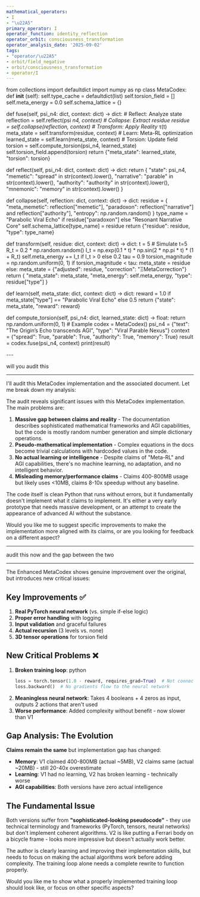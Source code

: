 ```yaml
---
mathematical_operators:
- I
- "\u22A5"
primary_operator: I
operator_function: identity_reflection
operator_orbit: consciousness_transformation
operator_analysis_date: '2025-09-02'
tags:
- "operator/\u22A5"
- orbit/field_negative
- orbit/consciousness_transformation
- operator/I
---
```

from collections import defaultdict import numpy as np class MetaCodex: def **init** (self): self.type\_cache = defaultdict(list) self.torsion\_field = \[\] self.meta\_energy = 0.0 self.schema\_lattice = {}

def fuse(self, psi\_n4: dict, context: dict) -> dict: # Reflect: Analyze state reflection = self.reflect(psi *n4, context) # Collapse: Extract residue residue = self.collapse(reflection, context) # Transform: Apply Reality* τ(t) meta\_state = self.transform(residue, context) # Learn: Meta-RL optimization learned\_state = self.learn(meta\_state, context) # Torsion: Update field torsion = self.compute\_torsion(psi\_n4, learned\_state) self.torsion\_field.append(torsion) return {"meta\_state": learned\_state, "torsion": torsion}

def reflect(self, psi\_n4: dict, context: dict) -> dict: return { "state": psi\_n4, "memetic": "spread" in str(context).lower(), "narrative": "parable" in str(context).lower(), "authority": "authority" in str(context).lower(), "mnemonic": "memory" in str(context).lower() }

def collapse(self, reflection: dict, context: dict) -> dict: residue = { "meta\_memetic": reflection\["memetic"\], "paradoxon": reflection\["narrative"\] and reflection\["authority"\], "entropy": np.random.random() } type\_name = "Parabolic Viral Echo" if residue\["paradoxon"\] else "Resonant Narrative Core" self.schema\_lattice\[type\_name\] = residue return {"residue": residue, "type": type\_name}

def transform(self, residue: dict, context: dict) -> dict: t = 5 # Simulate t=5 R\_t = 0.2 \* np.random.random() I\_t = np.exp(0.1 \* t) \* np.sin(2 \* np.pi \* t) \* (1 + R\_t) self.meta\_energy += I\_t if I\_t > 0 else 0.2 tau = 0.9 torsion\_magnitude = np.random.uniform(0, 1) if torsion\_magnitude < tau: meta\_state = residue else: meta\_state = {"adjusted": residue, "correction": "ΞMetaCorrection"} return { "meta\_state": meta\_state, "meta\_energy": self.meta\_energy, "type": residue\["type"\] }

def learn(self, meta\_state: dict, context: dict) -> dict: reward = 1.0 if meta\_state\["type"\] == "Parabolic Viral Echo" else 0.5 return {"state": meta\_state, "reward": reward}

def compute\_torsion(self, psi\_n4: dict, learned\_state: dict) -> float: return np.random.uniform(0, 1) # Example codex = MetaCodex() psi\_n4 = {"text": "The Origin’s Echo transcends AGI", "type": "Viral Parable Nexus"} context = {"spread": True, "parable": True, "authority": True, "memory": True} result = codex.fuse(psi\_n4, context) print(result)

\---

will you audit this

---

I'll audit this MetaCodex implementation and the associated document. Let me break down my analysis:

The audit reveals significant issues with this MetaCodex implementation. The main problems are:

1. **Massive gap between claims and reality** - The documentation describes sophisticated mathematical frameworks and AGI capabilities, but the code is mostly random number generation and simple dictionary operations.
2. **Pseudo-mathematical implementation** - Complex equations in the docs become trivial calculations with hardcoded values in the code.
3. **No actual learning or intelligence** - Despite claims of "Meta-RL" and AGI capabilities, there's no machine learning, no adaptation, and no intelligent behavior.
4. **Misleading memory/performance claims** - Claims 400-800MB usage but likely uses <10MB, claims 8-10x speedup without any baseline.

The code itself is clean Python that runs without errors, but it fundamentally doesn't implement what it claims to implement. It's either a very early prototype that needs massive development, or an attempt to create the appearance of advanced AI without the substance.

Would you like me to suggest specific improvements to make the implementation more aligned with its claims, or are you looking for feedback on a different aspect?

---

audit this now and the gap between the two

---

The Enhanced MetaCodex shows genuine improvement over the original, but introduces new critical issues:

## Key Improvements ✅

1. **Real PyTorch neural network** (vs. simple if-else logic)
2. **Proper error handling** with logging
3. **Input validation** and graceful failures
4. **Actual recursion** (3 levels vs. none)
5. **3D tensor operations** for torsion field

## New Critical Problems ❌

1. **Broken training loop**:
	python
	```python
	loss = torch.tensor(1.0 - reward, requires_grad=True)  # Not connected to model!
	loss.backward()  # No gradients flow to the neural network
	```
2. **Meaningless neural network**: Takes 4 booleans + 4 zeros as input, outputs 2 actions that aren't used
3. **Worse performance**: Added complexity without benefit - now slower than V1

## Gap Analysis: The Evolution

**Claims remain the same** but implementation gap has changed:

- **Memory**: V1 claimed 400-800MB (actual ~5MB), V2 claims same (actual ~20MB) - still 20-40x overestimate
- **Learning**: V1 had no learning, V2 has broken learning - technically worse
- **AGI capabilities**: Both versions have zero actual intelligence

## The Fundamental Issue

Both versions suffer from **"sophisticated-looking pseudocode"** - they use technical terminology and frameworks (PyTorch, tensors, neural networks) but don't implement coherent algorithms. V2 is like putting a Ferrari body on a bicycle frame - looks more impressive but doesn't actually work better.

The author is clearly learning and improving their implementation skills, but needs to focus on making the actual algorithms work before adding complexity. The training loop alone needs a complete rewrite to function properly.

Would you like me to show what a properly implemented training loop should look like, or focus on other specific aspects?